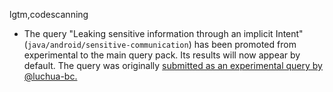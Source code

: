 lgtm,codescanning
* The query "Leaking sensitive information through an implicit Intent" (`java/android/sensitive-communication`) has been promoted from experimental to the main query pack. Its results will now appear by default. The query was originally [submitted as an experimental query by @luchua-bc.](https://github.com/github/codeql/pull/4512) 